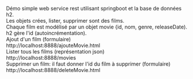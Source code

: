 Démo simple web service rest utilisant springboot et la base de données h2.<br />
Les objets crées, lister, supprimer sont des films.<br />
Chaque film est modélisé par un objet movie {id, nom, genre, releaseDate).<br />
h2 gère l'id (autoincrémentation).<br />
Ajout d'un film (formulaire)<br />
  http://localhost:8888/ajouteMovie.html<br />
Lister tous les films (représentation json)<br />
  http://localhost:8888/movies<br />
Supprimer un film: il faut donner l'id du film à supprimer (formulaire)<br />
  http://localhost:8888/deleteMovie.html<br />
